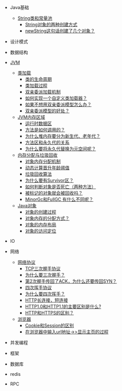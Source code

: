 - Java基础
  - [String类和常量池](?id=String类和常量池)
    - [String对象的两种创建方式](?id=String对象的两种创建方式)
    - [newString这句话创建了几个对象？](?id=newString这句话创建了几个对象？)
 
- 设计模式

- 数据结构

- [JVM](?id=JVM)
  - [类加载](?id=类加载)
    - [类的生命周期](?id=类的生命周期)
    - [类加载过程](?id=类加载过程)
    - [双亲委派加载机制](?id=双亲委派加载机制)
    - [如何实现一个自定义类加载器？](?id=如何实现一个自定义类加载器？)
    - [如果不想用双亲委派模型怎么办？](?id=如果不想用双亲委派模型怎么办？)
    - [双亲委派模型的好处？](?id=双亲委派模型的好处？)
  - [JVM内存区域](?id=JVM内存区域)
    - [运行时数据区](?id=运行时数据区)
    - [方法是如何调用的？](?id=方法是如何调用的？)
    - [为什么堆内存要分为新生代、老年代？](?id=为什么堆内存要分为新生代、老年代？)
    - [方法区和永久代的关系](?id=方法区和永久代的关系)
    - [为什么要将永久代替换为元空间呢？](?id=为什么要将永久代替换为元空间呢？)
  - [内存分配与垃圾回收](?id=内存分配与垃圾回收)
    - [对象内存分配机制](?id=对象内存分配机制)
    - [动态计算晋升年龄阈值](?id=动态计算晋升年龄阈值)
    - [垃圾回收算法](?id=垃圾分代回收算法)
    - [为什么要有Survivor区？](?id=为什么要有Survivor区？)
    - [如何判断对象是否死亡（两种方法）](?id=如何判断对象是否死亡（两种方法）)
    - [被标记的对象就会被回收吗？](?id=被标记的对象就会被回收吗？)
    - [MinorGc和FullGC 有什么不同呢？](?id=MinorGc和FullGC有什么不同呢？)
  - [Java对象](?id=Java对象)
    - [对象的创建过程](?id=对象的创建过程)
    - [对象内存的分配方式？](?id=对象内存的分配方式？)
    - [对象的内存布局](?id=对象的内存布局)
    - [对象的访问定位](?id=对象的访问定位)
 
- IO
  
- 网络
  - [网络协议](?id=网络协议)
      - [TCP三次握手协议](?id=TCP三次握手协议)
      - [为什么要三次握手？](?id=?为什么要三次握手？)
      - [第2次握手传回了ACK，为什么还要传回SYN？](?id=第2次握手传回了ACK，为什么还要传回SYN？)
      - [四次挥手协议](?id=四次挥手协议)
      - [为什么要四次挥手？](?id=为什么要四次挥手？)
      - [HTTP长连接，短连接](?id=HTTP长连接，短连接)
      - [HTTP1.0和HTTP1.1的主要区别是什么?](?id=HTTP1.0和HTTP1.1的主要区别是什么?)
      - [HTTP和HTTPS的区别？](?id=HTTP和HTTPS的区别？)
  - [浏览器](?id=浏览器)
      - [Cookie和Session的区别](?id=Cookie和Session的区别)
      - [在浏览器中输入url地址->>显示主页的过程](?id=在浏览器中输入url地址->>显示主页的过程)
      

- 并发编程

- 框架
  
- 数据库
  
- redis

- RPC
